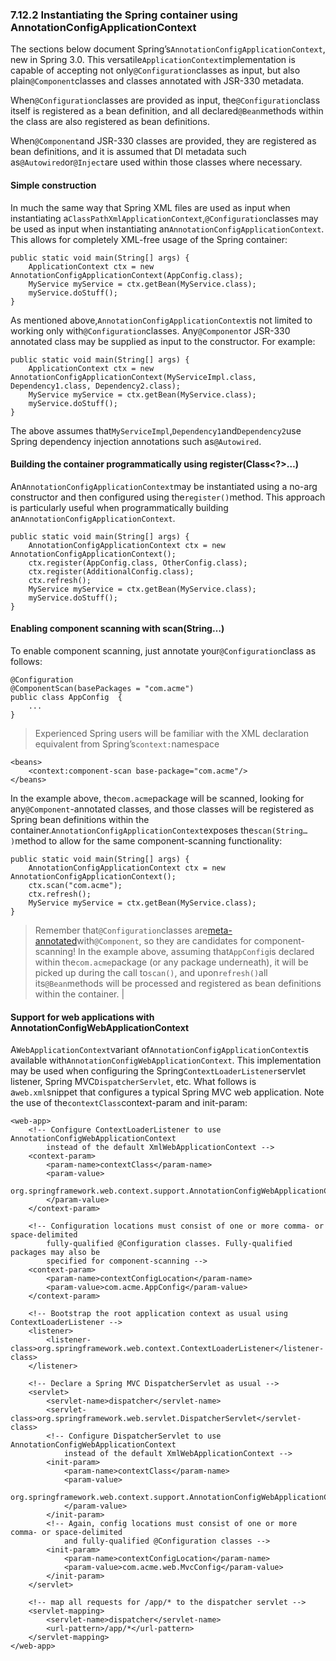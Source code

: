 ### 7.12.2 Instantiating the Spring container using AnnotationConfigApplicationContext

The sections below document Spring’s`AnnotationConfigApplicationContext`, new in Spring 3.0. This versatile`ApplicationContext`implementation is capable of accepting not only`@Configuration`classes as input, but also plain`@Component`classes and classes annotated with JSR-330 metadata.

When`@Configuration`classes are provided as input, the`@Configuration`class itself is registered as a bean definition, and all declared`@Bean`methods within the class are also registered as bean definitions.

When`@Component`and JSR-330 classes are provided, they are registered as bean definitions, and it is assumed that DI metadata such as`@Autowired`or`@Inject`are used within those classes where necessary.

#### Simple construction

In much the same way that Spring XML files are used as input when instantiating a`ClassPathXmlApplicationContext`,`@Configuration`classes may be used as input when instantiating an`AnnotationConfigApplicationContext`. This allows for completely XML-free usage of the Spring container:

```
public static void main(String[] args) {
    ApplicationContext ctx = new AnnotationConfigApplicationContext(AppConfig.class);
    MyService myService = ctx.getBean(MyService.class);
    myService.doStuff();
}
```

As mentioned above,`AnnotationConfigApplicationContext`is not limited to working only with`@Configuration`classes. Any`@Component`or JSR-330 annotated class may be supplied as input to the constructor. For example:

```
public static void main(String[] args) {
    ApplicationContext ctx = new AnnotationConfigApplicationContext(MyServiceImpl.class, Dependency1.class, Dependency2.class);
    MyService myService = ctx.getBean(MyService.class);
    myService.doStuff();
}
```

The above assumes that`MyServiceImpl`,`Dependency1`and`Dependency2`use Spring dependency injection annotations such as`@Autowired`.

#### Building the container programmatically using register\(Class&lt;?&gt;…​\)

An`AnnotationConfigApplicationContext`may be instantiated using a no-arg constructor and then configured using the`register()`method. This approach is particularly useful when programmatically building an`AnnotationConfigApplicationContext`.

```
public static void main(String[] args) {
    AnnotationConfigApplicationContext ctx = new AnnotationConfigApplicationContext();
    ctx.register(AppConfig.class, OtherConfig.class);
    ctx.register(AdditionalConfig.class);
    ctx.refresh();
    MyService myService = ctx.getBean(MyService.class);
    myService.doStuff();
}
```

#### Enabling component scanning with scan\(String…​\)

To enable component scanning, just annotate your`@Configuration`class as follows:

```
@Configuration
@ComponentScan(basePackages = "com.acme")
public class AppConfig  {
    ...
}
```

> Experienced Spring users will be familiar with the XML declaration equivalent from Spring’s`context:`namespace


```
<beans>
    <context:component-scan base-package="com.acme"/>
</beans>
```


In the example above, the`com.acme`package will be scanned, looking for any`@Component`-annotated classes, and those classes will be registered as Spring bean definitions within the container.`AnnotationConfigApplicationContext`exposes the`scan(String…​)`method to allow for the same component-scanning functionality:

```
public static void main(String[] args) {
    AnnotationConfigApplicationContext ctx = new AnnotationConfigApplicationContext();
    ctx.scan("com.acme");
    ctx.refresh();
    MyService myService = ctx.getBean(MyService.class);
}
```

> Remember that`@Configuration`classes are[meta-annotated](https://docs.spring.io/spring/docs/current/spring-framework-reference/htmlsingle/#beans-meta-annotations)with`@Component`, so they are candidates for component-scanning! In the example above, assuming that`AppConfig`is declared within the`com.acme`package \(or any package underneath\), it will be picked up during the call to`scan()`, and upon`refresh()`all its`@Bean`methods will be processed and registered as bean definitions within the container. |

#### Support for web applications with AnnotationConfigWebApplicationContext

A`WebApplicationContext`variant of`AnnotationConfigApplicationContext`is available with`AnnotationConfigWebApplicationContext`. This implementation may be used when configuring the Spring`ContextLoaderListener`servlet listener, Spring MVC`DispatcherServlet`, etc. What follows is a`web.xml`snippet that configures a typical Spring MVC web application. Note the use of the`contextClass`context-param and init-param:

```
<web-app>
    <!-- Configure ContextLoaderListener to use AnnotationConfigWebApplicationContext
        instead of the default XmlWebApplicationContext -->
    <context-param>
        <param-name>contextClass</param-name>
        <param-value>
            org.springframework.web.context.support.AnnotationConfigWebApplicationContext
        </param-value>
    </context-param>

    <!-- Configuration locations must consist of one or more comma- or space-delimited
        fully-qualified @Configuration classes. Fully-qualified packages may also be
        specified for component-scanning -->
    <context-param>
        <param-name>contextConfigLocation</param-name>
        <param-value>com.acme.AppConfig</param-value>
    </context-param>

    <!-- Bootstrap the root application context as usual using ContextLoaderListener -->
    <listener>
        <listener-class>org.springframework.web.context.ContextLoaderListener</listener-class>
    </listener>

    <!-- Declare a Spring MVC DispatcherServlet as usual -->
    <servlet>
        <servlet-name>dispatcher</servlet-name>
        <servlet-class>org.springframework.web.servlet.DispatcherServlet</servlet-class>
        <!-- Configure DispatcherServlet to use AnnotationConfigWebApplicationContext
            instead of the default XmlWebApplicationContext -->
        <init-param>
            <param-name>contextClass</param-name>
            <param-value>
                org.springframework.web.context.support.AnnotationConfigWebApplicationContext
            </param-value>
        </init-param>
        <!-- Again, config locations must consist of one or more comma- or space-delimited
            and fully-qualified @Configuration classes -->
        <init-param>
            <param-name>contextConfigLocation</param-name>
            <param-value>com.acme.web.MvcConfig</param-value>
        </init-param>
    </servlet>

    <!-- map all requests for /app/* to the dispatcher servlet -->
    <servlet-mapping>
        <servlet-name>dispatcher</servlet-name>
        <url-pattern>/app/*</url-pattern>
    </servlet-mapping>
</web-app>
```



